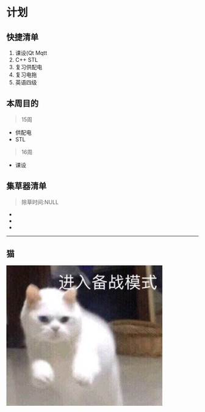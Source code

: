 # 计划

## 快捷清单
1. 课设(Qt Mqtt
2. C++ STL
3. 复习供配电
4. 复习电拖
5. 英语四级

## 本周目的
>15周
- 供配电
- STL

>16周
- 课设


## 集草器清单
> 除草时间:NULL
- 
- 
- 

---
## 猫
![](./images/进入战备模式.jpg)